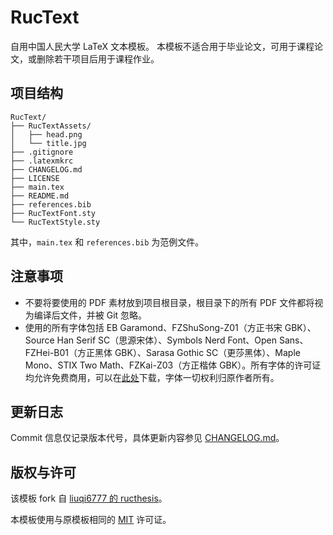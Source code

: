 # RucText

自用中国人民大学 LaTeX 文本模板。
本模板不适合用于毕业论文，可用于课程论文，或删除若干项目后用于课程作业。

## 项目结构

```
RucText/
├── RucTextAssets/
│   ├── head.png
│   └── title.jpg
├── .gitignore
├── .latexmkrc
├── CHANGELOG.md
├── LICENSE
├── main.tex
├── README.md
├── references.bib
├── RucTextFont.sty
└── RucTextStyle.sty
```

其中，`main.tex` 和 `references.bib` 为范例文件。

## 注意事项

- 不要将要使用的 PDF 素材放到项目根目录，根目录下的所有 PDF 文件都将视为编译后文件，并被 Git 忽略。
- 使用的所有字体包括 EB Garamond、FZShuSong-Z01（方正书宋 GBK）、Source Han Serif SC（思源宋体）、Symbols Nerd Font、Open Sans、FZHei-B01（方正黑体 GBK）、Sarasa Gothic SC（更莎黑体）、Maple Mono、STIX Two Math、FZKai-Z03（方正楷体 GBK）。所有字体的许可证均允许免费商用，可以在[此处](https://www.dropbox.com/scl/fo/muhm4rddf4tlytqdph189/AEwl6rNMu6HShBzQTIyFTqI?rlkey=4lhpvzfiiclh5sakodie3dz7l&st=yq04y59k&dl=0)下载，字体一切权利归原作者所有。

## 更新日志

Commit 信息仅记录版本代号，具体更新内容参见 [CHANGELOG.md](CHANGELOG.md)。

## 版权与许可

该模板 fork 自 [liuqi6777 的 ructhesis](https://github.com/liuqi6777/ructhesis)。

本模板使用与原模板相同的 [MIT](LICENSE) 许可证。
